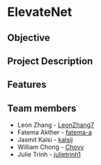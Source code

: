 # ElevateNet 

## Objective


## Project Description


## Features


## Team members
- Leon Zhang - [LeonZhang7](https://github.com/LeonZhang7)
- Fatema Akther - [fatema-a](https://github.com/fatema-a)
- Jasmit Kalsi - [kalsij](https://github.com/kalsij)
- William Chong - [Chovv](https://github.com/Chovv)
- Julie Trinh - [julietrinh1](https://github.com/julietrinh1)

<!-- Links for buttons -->
[contributors-shield]: https://img.shields.io/github/contributors/lyeskara/SOEN390.svg?style=for-the-badge
